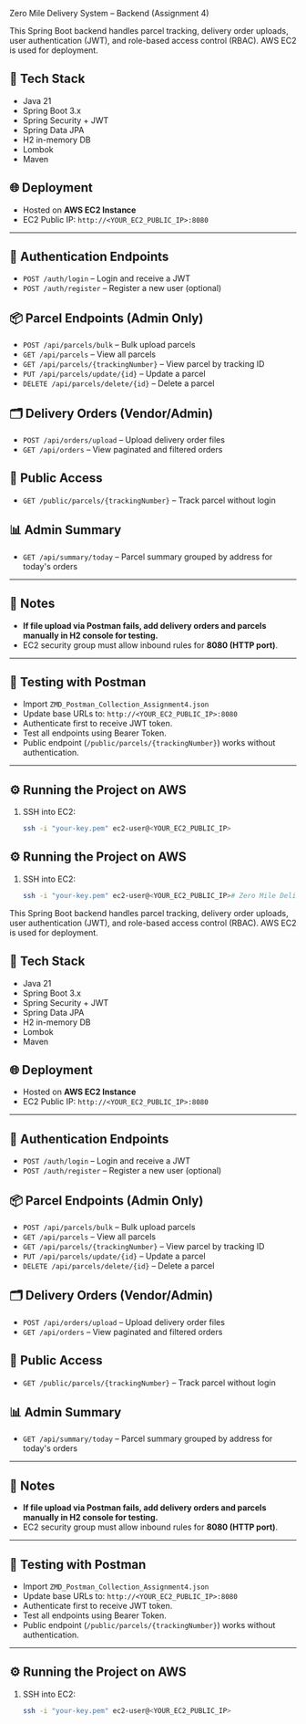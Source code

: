  Zero Mile Delivery System – Backend (Assignment 4)

This Spring Boot backend handles parcel tracking, delivery order uploads, user authentication (JWT), and role-based access control (RBAC). AWS EC2 is used for deployment.

## 🚀 Tech Stack
- Java 21
- Spring Boot 3.x
- Spring Security + JWT
- Spring Data JPA
- H2 in-memory DB
- Lombok
- Maven

## 🌐 Deployment
- Hosted on **AWS EC2 Instance**
- EC2 Public IP: `http://<YOUR_EC2_PUBLIC_IP>:8080`

---

## 🔑 Authentication Endpoints
- `POST /auth/login` – Login and receive a JWT
- `POST /auth/register` – Register a new user (optional)

## 📦 Parcel Endpoints (Admin Only)
- `POST /api/parcels/bulk` – Bulk upload parcels
- `GET /api/parcels` – View all parcels
- `GET /api/parcels/{trackingNumber}` – View parcel by tracking ID
- `PUT /api/parcels/update/{id}` – Update a parcel
- `DELETE /api/parcels/delete/{id}` – Delete a parcel

## 🗂️ Delivery Orders (Vendor/Admin)
- `POST /api/orders/upload` – Upload delivery order files
- `GET /api/orders` – View paginated and filtered orders

## 📂 Public Access
- `GET /public/parcels/{trackingNumber}` – Track parcel without login

## 📊 Admin Summary
- `GET /api/summary/today` – Parcel summary grouped by address for today's orders

---

## 📝 Notes
- **If file upload via Postman fails, add delivery orders and parcels manually in H2 console for testing.**
- EC2 security group must allow inbound rules for **8080 (HTTP port)**.

---

## 🧪 Testing with Postman
- Import `ZMD_Postman_Collection_Assignment4.json`
- Update base URLs to: `http://<YOUR_EC2_PUBLIC_IP>:8080`
- Authenticate first to receive JWT token.
- Test all endpoints using Bearer Token.
- Public endpoint (`/public/parcels/{trackingNumber}`) works without authentication.

---

## ⚙️ Running the Project on AWS
1. SSH into EC2:
   ```bash
   ssh -i "your-key.pem" ec2-user@<YOUR_EC2_PUBLIC_IP>
## ⚙️ Running the Project on AWS
1. SSH into EC2:
   ```bash
   ssh -i "your-key.pem" ec2-user@<YOUR_EC2_PUBLIC_IP># Zero Mile Delivery System – Backend (Assignment 4)

This Spring Boot backend handles parcel tracking, delivery order uploads, user authentication (JWT), and role-based access control (RBAC). AWS EC2 is used for deployment.

## 🚀 Tech Stack
- Java 21
- Spring Boot 3.x
- Spring Security + JWT
- Spring Data JPA
- H2 in-memory DB
- Lombok
- Maven

## 🌐 Deployment
- Hosted on **AWS EC2 Instance**
- EC2 Public IP: `http://<YOUR_EC2_PUBLIC_IP>:8080`

---

## 🔑 Authentication Endpoints
- `POST /auth/login` – Login and receive a JWT
- `POST /auth/register` – Register a new user (optional)

## 📦 Parcel Endpoints (Admin Only)
- `POST /api/parcels/bulk` – Bulk upload parcels
- `GET /api/parcels` – View all parcels
- `GET /api/parcels/{trackingNumber}` – View parcel by tracking ID
- `PUT /api/parcels/update/{id}` – Update a parcel
- `DELETE /api/parcels/delete/{id}` – Delete a parcel

## 🗂️ Delivery Orders (Vendor/Admin)
- `POST /api/orders/upload` – Upload delivery order files
- `GET /api/orders` – View paginated and filtered orders

## 📂 Public Access
- `GET /public/parcels/{trackingNumber}` – Track parcel without login

## 📊 Admin Summary
- `GET /api/summary/today` – Parcel summary grouped by address for today's orders

---

## 📝 Notes
- **If file upload via Postman fails, add delivery orders and parcels manually in H2 console for testing.**
- EC2 security group must allow inbound rules for **8080 (HTTP port)**.

---

## 🧪 Testing with Postman
- Import `ZMD_Postman_Collection_Assignment4.json`
- Update base URLs to: `http://<YOUR_EC2_PUBLIC_IP>:8080`
- Authenticate first to receive JWT token.
- Test all endpoints using Bearer Token.
- Public endpoint (`/public/parcels/{trackingNumber}`) works without authentication.

---

## ⚙️ Running the Project on AWS
1. SSH into EC2:
   ```bash
   ssh -i "your-key.pem" ec2-user@<YOUR_EC2_PUBLIC_IP>
   